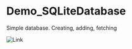 # Demo_SQLiteDatabase
Simple database. Creating, adding, fetching


![Link](https://imgur.com/a/ETzdsFt)
